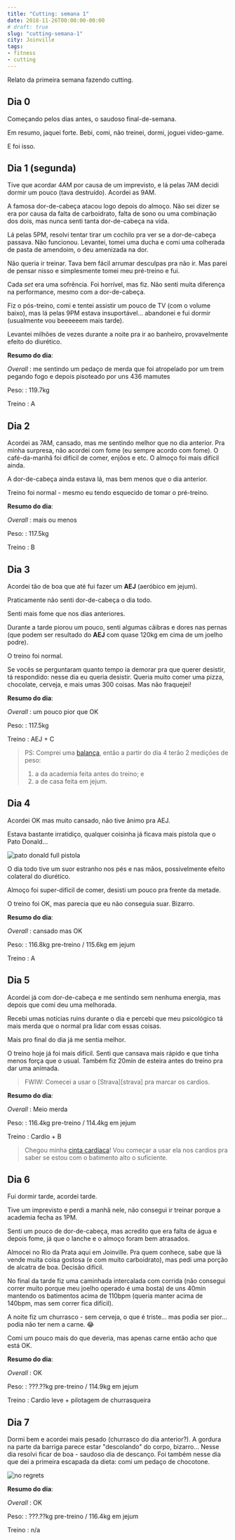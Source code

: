 ```yaml
---
title: "Cutting: semana 1"
date: 2018-11-26T00:00:00-00:00
# draft: true
slug: "cutting-semana-1"
city: Joinville
tags:
- fitness
- cutting
---
```


Relato da primeira semana fazendo cutting.

<!--more-->

## Dia 0

Começando pelos dias antes, o saudoso final-de-semana.

Em resumo, jaquei forte. Bebi, comi, não treinei, dormi, joguei video-game.

E foi isso.

## Dia 1 (segunda)

Tive que acordar 4AM por causa de um imprevisto, e lá pelas 7AM decidi
dormir um pouco (tava destruído). Acordei as 9AM.

A famosa dor-de-cabeça atacou logo depois do almoço. Não sei dizer se era por
causa da falta de carboidrato, falta de sono ou uma combinação dos
dois, mas nunca senti tanta dor-de-cabeça na vida.

Lá pelas 5PM, resolvi tentar tirar um cochilo pra ver se a dor-de-cabeça
passava. Não funcionou. Levantei, tomei uma ducha e comi uma colherada
de pasta de amendoim, o deu amenizada na dor.

Não queria ir treinar. Tava bem fácil arrumar desculpas pra não ir. Mas
parei de pensar nisso e simplesmente tomei meu pré-treino e fui.

Cada _set_ era uma sofrência. Foi horrível, mas fiz.
Não senti muita diferença na performance, mesmo com a dor-de-cabeça.

Fiz o pós-treino, comi e tentei assistir um pouco de TV (com o volume baixo),
mas lá pelas 9PM estava insuportável... abandonei e fui dormir
(usualmente vou beeeeeem mais tarde).

Levantei milhões de vezes durante a noite pra ir ao banheiro, provavelmente
efeito do diurético.

**Resumo do dia**:

_Overall_
: me sentindo um pedaço de merda que foi atropelado por um trem pegando fogo e depois pisoteado por uns 436 mamutes

Peso:
: 119.7kg

Treino
: A

## Dia 2

Acordei as 7AM, cansado, mas me sentindo melhor que no dia anterior.
Pra minha surpresa, não acordei com fome (eu sempre acordo com fome).
O café-da-manhã foi difícil de comer, enjôos e etc. O almoço foi mais difícil
ainda.

A dor-de-cabeça ainda estava lá, mas bem menos que o dia anterior.

Treino foi normal - mesmo eu tendo esquecido de tomar o pré-treino.

**Resumo do dia**:

_Overall_
: mais ou menos

Peso:
: 117.5kg

Treino
: B

## Dia 3

Acordei tão de boa que até fui fazer um **AEJ** (aeróbico em jejum).

Praticamente não senti dor-de-cabeça o dia todo.

Senti mais fome que nos dias anteriores.

Durante a tarde piorou um pouco, senti algumas cãibras e dores nas pernas
(que podem ser resultado do **AEJ** com quase 120kg em cima de um joelho podre).

O treino foi normal.

Se vocês se perguntaram quanto tempo ia demorar pra que querer desistir, tá
respondido: nesse dia eu queria desistir. Queria muito comer uma pizza,
chocolate, cerveja, e mais umas 300 coisas. Mas não fraquejei!

**Resumo do dia**:

_Overall_
: um pouco pior que OK

Peso:
: 117.5kg

Treino
: AEJ + C

> PS: Comprei uma [balança][bal], então a partir do dia 4 terão 2 medições de
> peso:
>
> 1. a da academia feita antes do treino; e
> 2. a de casa feita em jejum.

## Dia 4

Acordei OK mas muito cansado, não tive ânimo pra AEJ.

Estava bastante irratidiço, qualquer coisinha já ficava mais pistola que o
Pato Donald...

![pato donald full pistola](/public/images_pt/400_putasso.gif)

O dia todo tive um suor estranho nos pés e nas mãos, possivelmente efeito
colateral do diurético.

Almoço foi super-difícil de comer, desisti um pouco pra frente da metade.

O treino foi OK, mas parecia que eu não conseguia suar. Bizarro.

**Resumo do dia**:

_Overall_
: cansado mas OK

Peso:
: 116.8kg pre-treino / 115.6kg em jejum

Treino
: A

## Dia 5

Acordei já com dor-de-cabeça e me sentindo sem nenhuma energia, mas depois
que comi deu uma melhorada.

Recebi umas notícias ruins durante o dia e percebi que meu psicológico tá
mais merda que o normal pra lidar com essas coisas.

Mais pro final do dia já me sentia melhor.

O treino hoje já foi mais difícil. Senti que cansava mais rápido e que tinha
menos força que o usual. Também fiz 20min de esteira antes do treino
pra dar uma animada.

> FWIW: Comecei a usar o [Strava][strava] pra marcar os cardios.

**Resumo do dia**:

_Overall_
: Meio merda

Peso:
: 116.4kg pre-treino / 114.4kg em jejum

Treino
: Cardio + B

> Chegou minha [cinta cardíaca][cinta]! Vou começar a usar ela nos cardios
> pra saber se estou com o batimento alto o suficiente.

## Dia 6

Fui dormir tarde, acordei tarde.

Tive um imprevisto e perdi a manhã nele, não consegui ir treinar porque a
academia fecha as 1PM.

Senti um pouco de dor-de-cabeça, mas acredito que era falta de água e depois
fome, já que o lanche e o almoço foram bem atrasados.

Almocei no Rio da Prata aqui em Joinville. Pra quem conhece, sabe que lá vende
muita coisa gostosa (e com muito carboidrato), mas pedi uma porção de alcatra
de boa. Decisão difícil.

No final da tarde fiz uma caminhada intercalada com corrida (não consegui correr
muito porque meu joelho operado é uma bosta) de uns 40min mantendo os
batimentos acima de 110bpm (queria manter acima de 140bpm, mas sem correr
fica difícil).

A noite fiz um churrasco - sem cerveja, o que é triste... mas podia ser pior...
podia não ter nem a carne. 😂

Comi um pouco mais do que deveria, mas apenas carne então acho que está OK.

**Resumo do dia**:

_Overall_
: OK

Peso:
: ???.??kg pre-treino / 114.9kg em jejum

Treino
: Cardio leve + pilotagem de churrasqueira

## Dia 7

Dormi bem e acordei mais pesado (churrasco do dia anterior?).
A gordura na parte da barriga parece estar "descolando" do corpo, bizarro...
Nesse dia resolvi ficar de boa - saudoso dia de descanço.
Foi também nesse dia que dei a primeira escapada da dieta: comi um pedaço de
chocotone.

![no regrets](/public/images_pt/no_regrets.gif)

**Resumo do dia**:

_Overall_
: OK

Peso:
: ???.??kg pre-treino / 116.4kg em jejum

Treino
: n/a

[cinta]: https://produto.mercadolivre.com.br/MLB-1115414819-cinta-cardiaca-bluetooth-es055-atrio-_JM?quantity=1
[strava5]: https://www.strava.com/athletes/3750440
[bal]: https://www.medjet.com.br/produto/balanca-de-analise-corporal/balanca-digital-de-analise-corporal-myfit-balmak/2404/29
